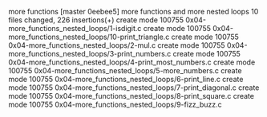 more functions
[master 0eebee5] more functions and more nested loops
 10 files changed, 226 insertions(+)
 create mode 100755 0x04-more_functions_nested_loops/1-isdigit.c
 create mode 100755 0x04-more_functions_nested_loops/10-print_triangle.c
 create mode 100755 0x04-more_functions_nested_loops/2-mul.c
 create mode 100755 0x04-more_functions_nested_loops/3-print_numbers.c
 create mode 100755 0x04-more_functions_nested_loops/4-print_most_numbers.c
 create mode 100755 0x04-more_functions_nested_loops/5-more_numbers.c
 create mode 100755 0x04-more_functions_nested_loops/6-print_line.c
 create mode 100755 0x04-more_functions_nested_loops/7-print_diagonal.c
 create mode 100755 0x04-more_functions_nested_loops/8-print_square.c
 create mode 100755 0x04-more_functions_nested_loops/9-fizz_buzz.c
